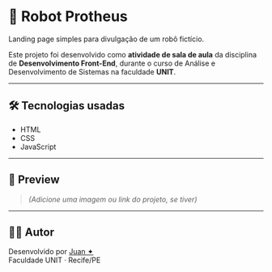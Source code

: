# 🤖 Robot Protheus

Landing page simples para divulgação de um robô fictício.

Este projeto foi desenvolvido como **atividade de sala de aula** da disciplina de **Desenvolvimento Front-End**, durante o curso de Análise e Desenvolvimento de Sistemas na faculdade **UNIT**.

---

## 🛠️ Tecnologias usadas

- HTML
- CSS
- JavaScript

---

## 📸 Preview

> *(Adicione uma imagem ou link do projeto, se tiver)*

---

## 👨‍💻 Autor

Desenvolvido por [Juan ✦](https://github.com/juansillva)  
Faculdade UNIT · Recife/PE
